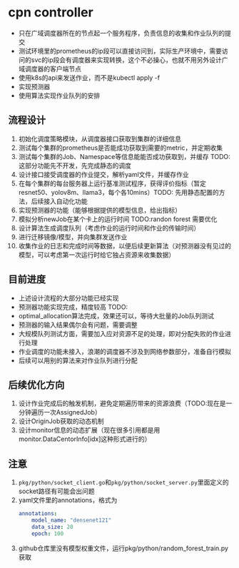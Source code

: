 # cpn controller
- 只在广域调度器所在的节点起一个服务程序，负责信息的收集和作业队列的提交
- 测试环境里的prometheus的ip段可以直接访问到，实际生产环境中，需要访问的svc的ip段会有调度器来实现转换，这个不必操心，也就不用另外设计广域调度器的客户端节点
- 使用k8s的api来发送作业，而不是kubectl apply -f
- 实现预测器
- 使用算法实现作业队列的安排

## 流程设计
1. 初始化调度策略模块，从调度器接口获取到集群的详细信息
2. 测试每个集群的prometheus是否能成功获取到需要的metric，并定期收集
3. 测试每个集群的Job、Namespace等信息能能否成功获取到，并缓存 TODO: 这部分功能先不开发，先完成静态的调度
4. 设计接口接受调度器的作业提交，解析yaml文件，并缓存作业
5. 在每个集群的每台服务器上运行基准测试程序，获得评价指标（暂定resnet50、yolov8m、llama3，每个各10mins）TODO: 先用静态配置的方法，后续接入自动化功能
6. 实现预测器的功能（能够根据提供的模型信息，给出指标）
7. 模拟分析newJob在某个卡上的运行时间 TODO:randon forest 需要优化
8. 设计算法生成调度队列（考虑作业的运行时间和作业的传输时间）
9. 进行迁移镜像/模型，并向集群发送作业
10. 收集作业的日志和完成时间等数据，以便后续更新算法（对预测器没有见过的模型，可以考虑第一次运行时给它独占资源来收集数据）

## 目前进度
- 上述设计流程的大部分功能已经实现
- 预测器功能实现完成，精度较高
TODO:
- optimal_allocation算法完成，效果还可以，等待大批量的Job队列测试
- 预测器的输入结果偶尔会有问题，需要调整
- 大规模队列测试方面，需要加入应对资源不足的处理，即对分配失败的作业进行处理
- 作业调度的功能未接入，浪潮的调度器不涉及到网络参数部分，准备自行模拟
- 后续可以用别的算法来对作业队列进行分配

## 后续优化方向
1. 设计作业完成后的触发机制，避免定期遍历带来的资源浪费（TODO:现在是一分钟遍历一次AssignedJob）
2. 设计OriginJob获取的动态机制
3. 设计monitor信息的动态扩展（现在很多引用都是用monitor.DataCentorInfo[idx]这种形式进行的）

## 注意
1. `pkg/python/socket_client.go`和`pkg/python/socket_server.py`里面定义的socket路径有可能会出问题
2. yaml文件里的annotations，格式为
    ```yaml
    annotations: 
        model_name: "densenet121"
        data_size: 20
        epoch: 100
    ```
3. github仓库里没有模型权重文件，运行pkg/python/random_forest_train.py获取